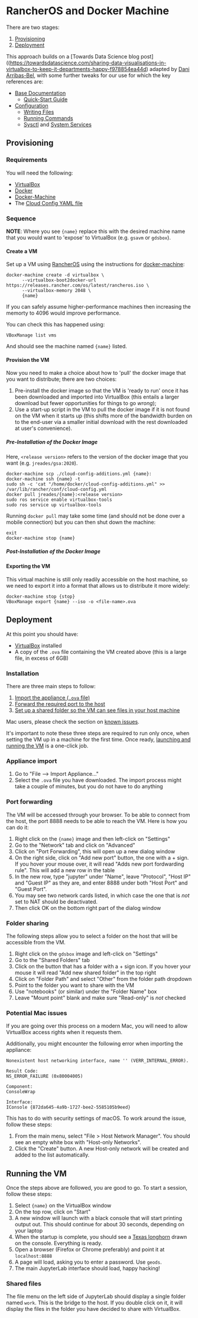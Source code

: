 # RancherOS and Docker Machine

There are two stages:

1. [Provisioning](#Provisioning)
2. [Deployment](#Deployment)

This approach builds on a [Towards Data Science blog post]((https://towardsdatascience.com/sharing-data-visualisations-in-virtualbox-to-keep-it-departments-happy-f978854ea44d) adapted by [Dani Arribas-Bel](https://github.com/darribas/gds_env/blob/master/virtualbox/README_docker-machine.md), with some further tweaks for our use for which the key references are:

- [Base Documentation](https://rancher.com/docs/os/v1.x/en/)
  - [Quick-Start Guide](https://rancher.com/docs/os/v1.x/en/quick-start-guide/)
- [Configuration](https://rancher.com/docs/os/v1.x/en/configuration/)
  - [Writing Files](https://rancher.com/docs/os/v1.x/en/configuration/write-files/)
  - [Running Commands](https://rancher.com/docs/os/v1.x/en/configuration/running-commands/)
  - [Sysctl](https://rancher.com/docs/os/v1.x/en/configuration/sysctl/) and [System Services](https://rancher.com/docs/os/v1.x/en/system-services/)

## Provisioning

### Requirements

You will need the following:

- [VirtualBox](https://www.virtualbox.org/)
- [Docker](https://www.docker.com/)
- [Docker-Machine](https://docs.docker.com/machine/)
- The [Cloud Config YAML file](cloud-config-additions.yml)

### Sequence

**NOTE**: Where you see `{name}` replace this with the desired machine name that you would want to 'expose' to VirtualBox (e.g. `gsavm` or `gdsbox`).

#### Create a VM

Set up a VM using [RancherOS](https://rancher.com/rancher-os/) using the instructions for [docker-machine](https://rancher.com/docs/os/v1.x/en/installation/workstation/docker-machine/):

```shell
docker-machine create -d virtualbox \
      --virtualbox-boot2docker-url https://releases.rancher.com/os/latest/rancheros.iso \
      --virtualbox-memory 2048 \
      {name}
```

If you can safely assume higher-performance machines then increasing the memorty to 4096 would improve performance.

You can check this has happened using:

```shell
VBoxManage list vms
```

And should see the machine named `{name}` listed.

#### Provision the VM

Now you need to make a choice about how to 'pull' the docker image that you want to distribute; there are two choices:

1. Pre-install the docker image so that the VM is 'ready to run' once it has been downloaded and imported into VirtualBox (this entails a larger download but fewer opportunities for things to go _wrong_); 
2. Use a start-up script in the VM to pull the docker image if it is not found on the VM when it starts up (this shifts more of the bandwidth burden on to the end-user via a smaller initial download with the rest downloaded at user's convenience). 

##### Pre-Installation of the Docker Image

Here, `<release version>` refers to the version of the docker image that you want (e.g. `jreades/gsa:2020`).

```shell
docker-machine scp ./cloud-config-additions.yml {name}:
docker-machine ssh {name} -t
sudo sh -c 'cat "/home/docker/cloud-config-additions.yml" >> /var/lib/rancher/conf/cloud-config.yml
docker pull jreades/{name}:<release version>
sudo ros service enable virtualbox-tools
sudo ros service up virtualbox-tools
```

Running `docker pull` may take some time (and should not be done over a mobile connection) but you can then shut down the machine:

```shell
exit
docker-machine stop {name}
```

##### Post-Installation of the Docker Image

<Instructions needed>

#### Exporting the VM

This virtual machine is still only readily accessible on the host machine, so we need to export it into a format that allows us to distribute it more widely:

```shell
docker-machine stop {stop}
VBoxManage export {name} --iso -o <file-name>.ova
```

## Deployment

At this point you should have:

- [VirtualBox](https://www.virtualbox.org/) installed
- A copy of the `.ova` file containing the VM created above (this is a large file, in excess of 6GB)

### Installation

There are three main steps to follow:

1. [Import the appliance (`.ova` file)](#Appliance-import)
2. [Forward the required port to the host](#Port-forwarding)
3. [Set up a shared folder so the VM can see files in your host
   machine](#Folder-sharing)

Mac users, please check the section on [known issues](#Mac-known-issues).

It's important to note these three steps are required to run only once, when
setting the VM up in a machine for the first time. Once ready, [launching and running the
VM](#Running-the-VM) is a one-click job.

### Appliance import

1. Go to "File --> Import Appliance..."
1. Select the `.ova` file you have downloaded. The import process might take a
couple of minutes, but you do not have to do anything

### Port forwarding

The VM will be accessed through your browser. To be able to connect from the
host, the port 8888 needs to be able to reach the VM. Here is how you can do
it:

1. Right click on the `{name}` image and then left-click on "Settings"
2. Go to the "Network" tab and click on "Advanced"
3. Click on "Port Forwarding", this will open up a new dialog window
4. On the right side, click on "Add new port" button, the one with a + sign.
If you hover your mouse over, it will read "Adds new port fordwarding rule". This will add a new row in the table
5. In the new row, type  "jupyter" under "Name", leave "Protocol", "Host IP"
and "Guest IP" as they are, and enter 8888 under both "Host Port" and "Guest
Port".
6. You may see two network cards listed, in which case the one that is *not* set to NAT should be deactivated. 
7. Then click OK on the bottom right part of the dialog window

### Folder sharing

The following steps allow you to select a folder on the host that will be
accessible from the VM.

1. Right click on the `gdsbox` image and left-click on "Settings"
2. Go to the "Shared Folders" tab
3. Click on the button that has a folder with a + sign icon. If you hover your
mouse it will read "Add new shared folder" in the top right
4. Click on "Folder Path" and select "Other" from the folder path dropdown
5. Point to the folder you want to share with the VM
5. Use "notebooks" (or similar) under the "Folder Name" box
6. Leave "Mount point" blank and make sure "Read-only" is *not* checked

### Potential Mac issues

If you are going over this process on a modern Mac, you will need to allow
VirtualBox access rights when it requests them.

Additionally, you might encounter the following error when importing the
appliance:

```
Nonexistent host networking interface, name '' (VERR_INTERNAL_ERROR).

Result Code:
NS_ERROR_FAILURE (0x80004005)

Component:
ConsoleWrap

Interface:
IConsole {872da645-4a9b-1727-bee2-5585105b9eed}
```

This has to do with security settings of macOS. To work around the issue,
follow these steps:

1. From the main menu, select "File > Host Network Manager". You should see
an empty white box with "Host-only Networks".
2. Click the "Create" button. A new Host-only network will be created and
added to the list automatically.

## Running the VM

Once the steps above are followed, you are good to go. To start a session,
follow these steps:

1. Select `{name}` on the VirtualBox window
2. On the top row, click on "Start"
3. A new window will launch with a black console that will start printing
output out. This should continue for about 30 seconds, depending on your
laptop
4. When the startup is complete, you should see a [Texas
longhorn](https://en.wikipedia.org/wiki/Texas_Longhorn) drawn on the console.
Everything is ready.
5. Open a browser (Firefox or Chrome preferably) and point it at
`localhost:8888`
6. A page will load, asking you to enter a password. Use `geods`.
7. The main JupyterLab interface should load, happy hacking!

### Shared files

The file menu on the left side of JupyterLab should display a single folder
named `work`. This is the bridge to the host. If you double click on it, it
will display the files in the folder you have decided to share with
VirtualBox.
